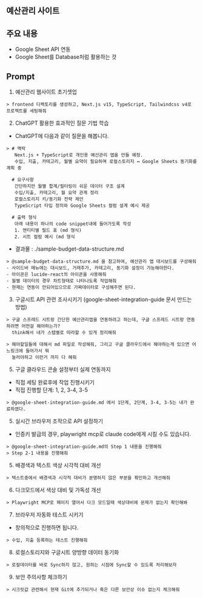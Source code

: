 ## 예산관리 사이트

## 주요 내용

- Google Sheet API 연동
- Google Sheet를 Database처럼 활용하는 것

## Prompt

1. 예산관리 웹사이트 초기셋업

```
> frontend 디렉토리를 생성하고, Next.js v15, TypeScript, Tailwindcss v4로 프로젝트를 세팅해줘
```

2. ChatGPT 활용한 효과적인 질문 기법 학습

- ChatGPT에 다음과 같이 질문을 해봅니다.
```
> # 맥락
   Next.js + TypeScript로 개인용 예산관리 앱을 만들 예정.
   수입, 지출, 카테고리, 월별 요약이 필요하며 로컬스토리지 ↔ Google Sheets 동기화를 계획 중

  # 요구사항
   간단하지만 월별 합계/필터링이 쉬운 데이터 구조 설계
   수입/지출, 카테고리, 월 요약 관계 정리
   로컬스토리지 키/동기화 전략 제안
   TypeScript 타입 정의와 Google Sheets 컬럼 설계 예시 제공

  # 출력 형식
   아래 내용이 하나의 code snippet내에 들어가도록 작성
   1. 엔티티별 필드 표 (md 형식)
   2. 시트 컬럼 예시 (md 형식
```

- 결과물 : ./sample-budget-data-structure.md

```
> @sample-budget-data-structure.md 을 참고하여, 예산관리 앱 대시보드를 구성해줘
- 사이드바 메뉴에는 대시보드, 거래추가, 카테고리, 동기화 설정이 가능해야한다.
- 아이콘은 lucide-react의 아이콘을 사용해줘
- 월별 데이터의 경우 차트형태로 나타나도록 작업해줘
- 현재는 연동이 안되어있으므로 가짜데이터로 구성해주면 된다.
```



3. 구글시트 API 관련 조사시키기 (google-sheet-integration-guide 문서 만드는 방법)
```
> 구글 스프레드 시트랑 간단한 예산관리앱을 연동하려고 하는데, 구글 스프레드 시트랑 연동하려면 어떤걸 해야하는가?
  think해서 내가 스텝별로 따라할 수 있게 정리해줘

> 해야할일들에 대해서 md 파일로 작성해줘, 그리고 구글 클라우드에서 해야하는게 있으면 어느링크에 들어가서 뭐
  눌러야하고 이런거 까지 다 해줘
```

5. 구글 클라우드 콘솔 설정부터 실제 연동까지

- 직접 세팅 완료후에 작업 진행시키기
- 직접 진행할 단계: 1, 2, 3-4, 3-5
```
> @google-sheet-integration-guide.md 에서 1단계, 2단계, 3-4, 3-5는 내가 완료하였다.
```

5. 실시간 브라우저 조작으로 API 설정하기
- 인증키 발급의 경우, playwright mcp로 claude code에게 시킬 수도 있습니다.

```
> @google-sheet-integration-guide.md의 Step 1 내용을 진행해줘
> Step 2-1 내용을 진행해줘
```


5. 배경색과 텍스트 색상 시각적 대비 개선

```
> 텍스트중에서 배경색과 시각적 대비가 분명하지 않은 부분을 확인하고 개선해줘
```


6. 다크모드에서 색상 대비 및 가독성 개선

```
> Playwright MCP로 페이지 열어서 다크 모드일때 색상대비에 문제가 없는지 확인해봐
```


7. 브라우저 자동화 테스트 시키기
- 창의적으로 진행하면 됩니다.

```
> 수입, 지출 등록하는 테스트 진행해줘
```


8. 로컬스토리지와 구글시트 양방향 데이터 동기화

```
> 로컬데이터를 바로 Sync하지 않고, 원하는 시점에 Sync할 수 있도록 처리해보자
```


9. 보안 주의사항 체크하기

```
> 시크릿값 관련해서 현재 Git에 추가되거나 혹은 다른 보안상 이슈 없는지 체크해줘
```

